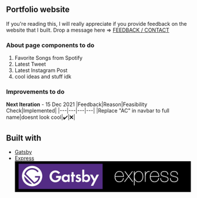 ## Portfolio website

If you're reading this, I will really appreciate if you provide feedback on the website that I built.
Drop a message here => [FEEDBACK / CONTACT](https://akormous.netlify.app/#contact)



### About page components to do
1. Favorite Songs from Spotify
2. Latest Tweet
3. Latest Instagram Post
4. cool ideas and stuff idk    

### Improvements to do

**Next Iteration** - 15 Dec 2021
|Feedback|Reason|Feasibility Check|Implemented|
|---|---|---|---|
|Replace "AC" in navbar to full name|doesnt look cool|:heavy_check_mark:|:x:|


## Built with 
- [Gatsby](https://www.gatsbyjs.com/)
- [Express](https://expressjs.com/)
![Frameworks](/meta/TechStack.jpg)